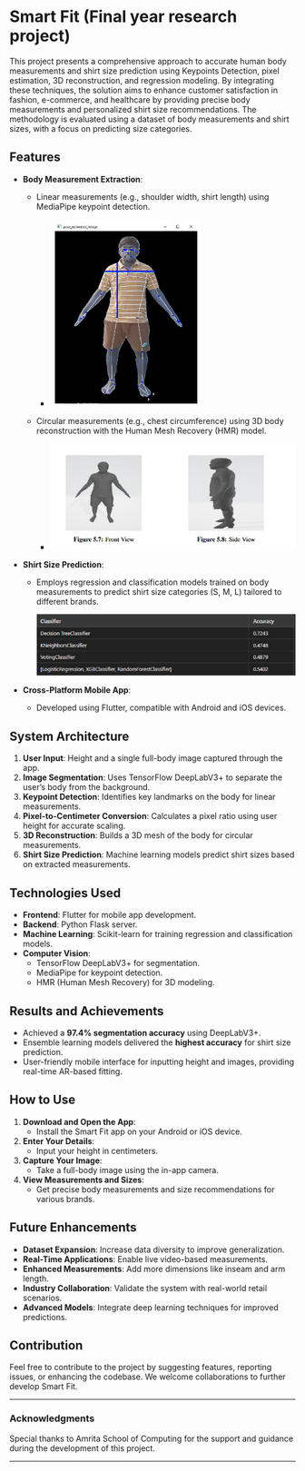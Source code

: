 # Smart Fit (Final year research project)

This project presents a comprehensive approach to accurate human body measurements and shirt size prediction using Keypoints Detection, pixel estimation, 3D reconstruction, and regression modeling. By integrating these techniques, the solution aims to enhance customer satisfaction in fashion, e-commerce, and healthcare by providing precise body measurements and personalized shirt size recommendations. The methodology is evaluated using a dataset of body measurements and shirt sizes, with a focus on predicting size categories.



## Features

- **Body Measurement Extraction**:
  - Linear measurements (e.g., shoulder width, shirt length) using MediaPipe keypoint detection.
    - ![3D Reconstruction](server/data/ScreenShots/keypoint_detection.png)


  - Circular measurements (e.g., chest circumference) using 3D body reconstruction with the Human Mesh Recovery (HMR) model.
    - ![3D Reconstruction](server/data/ScreenShots/3d_reconstruction.png)

- **Shirt Size Prediction**:
  - Employs regression and classification models trained on body measurements to predict shirt size categories (S, M, L) tailored to different brands.

    ![3D Reconstruction](server/data/ScreenShots/Model_results.png)

- **Cross-Platform Mobile App**:
  - Developed using Flutter, compatible with Android and iOS devices.

## System Architecture

1. **User Input**: Height and a single full-body image captured through the app.
2. **Image Segmentation**: Uses TensorFlow DeepLabV3+ to separate the user’s body from the background.
3. **Keypoint Detection**: Identifies key landmarks on the body for linear measurements.
4. **Pixel-to-Centimeter Conversion**: Calculates a pixel ratio using user height for accurate scaling.
5. **3D Reconstruction**: Builds a 3D mesh of the body for circular measurements.
6. **Shirt Size Prediction**: Machine learning models predict shirt sizes based on extracted measurements.

## Technologies Used

- **Frontend**: Flutter for mobile app development.
- **Backend**: Python Flask server.
- **Machine Learning**: Scikit-learn for training regression and classification models.
- **Computer Vision**:
  - TensorFlow DeepLabV3+ for segmentation.
  - MediaPipe for keypoint detection.
  - HMR (Human Mesh Recovery) for 3D modeling.

## Results and Achievements

- Achieved a **97.4% segmentation accuracy** using DeepLabV3+.
- Ensemble learning models delivered the **highest accuracy** for shirt size prediction.
- User-friendly mobile interface for inputting height and images, providing real-time AR-based fitting.

## How to Use

1. **Download and Open the App**:
   - Install the Smart Fit app on your Android or iOS device.
2. **Enter Your Details**:
   - Input your height in centimeters.
3. **Capture Your Image**:
   - Take a full-body image using the in-app camera.
4. **View Measurements and Sizes**:
   - Get precise body measurements and size recommendations for various brands.

## Future Enhancements

- **Dataset Expansion**: Increase data diversity to improve generalization.
- **Real-Time Applications**: Enable live video-based measurements.
- **Enhanced Measurements**: Add more dimensions like inseam and arm length.
- **Industry Collaboration**: Validate the system with real-world retail scenarios.
- **Advanced Models**: Integrate deep learning techniques for improved predictions.

## Contribution

Feel free to contribute to the project by suggesting features, reporting issues, or enhancing the codebase. We welcome collaborations to further develop Smart Fit.

---

### Acknowledgments

Special thanks to Amrita School of Computing for the support and guidance during the development of this project.

---
